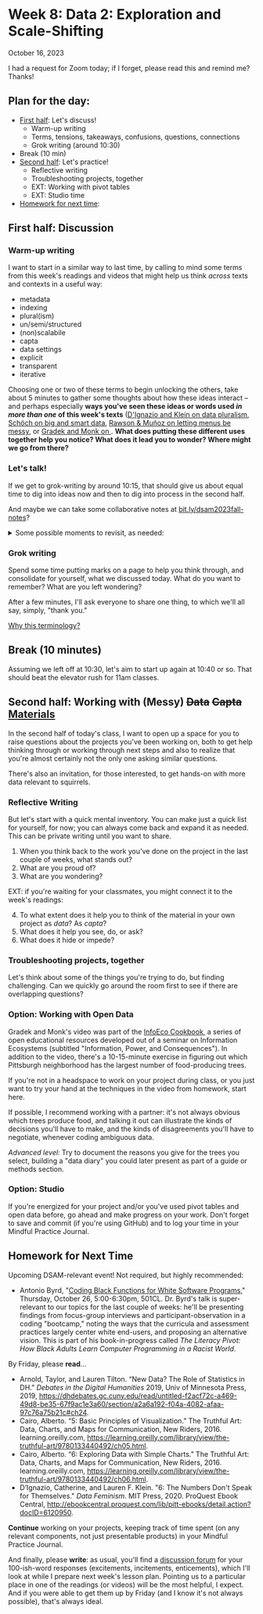 
# Week 8: Data 2: Exploration and Scale-Shifting
<span class="date">October 16, 2023</span>

<div class="alert alert-warning">I had a request for Zoom today; if I forget, please read this and remind me? Thanks!</div>

## Plan for the day:

* [First half](#first-half): Let's discuss!
    - Warm-up writing
    - Terms, tensions, takeaways, confusions, questions, connections
    - Grok writing (around 10:30)
* Break (10 min)
* [Second half](#second-half): Let's practice!
    - Reflective writing
    - Troubleshooting projects, together
    - EXT: Working with pivot tables
    - EXT: Studio time
* [Homework for next time](#hw):

<a id="first-half"></a>
## First half: Discussion

### Warm-up writing
I want to start in a similar way to last time, by calling to mind some terms from this week's readings and videos that might help us think *across* texts and contexts in a useful way:

* metadata
* indexing
* plural(ism)
* un/semi/structured
* (non)scalabile
* capta
* data settings
* explicit
* transparent
* iterative

Choosing one or two of these terms to begin unlocking the others, take about 5 minutes to gather some thoughts about how these ideas interact – and perhaps especially **ways you've seen these ideas or words used _in more than one_ of this week's texts** ([D'Ignazio and Klein on data pluralism](http://ebookcentral.proquest.com/lib/pitt-ebooks/detail.action?docID=6120950), [Schöch on big and smart data](https://journalofdigitalhumanities.org/2-3/big-smart-clean-messy-data-in-the-humanities/), [Rawson & Muñoz on letting menus be messy](https://dhdebates.gc.cuny.edu/read/untitled-f2acf72c-a469-49d8-be35-67f9ac1e3a60/section/07154de9-4903-428e-9c61-7a92a6f22e51#ch23), or [Gradek and Monk on ](https://vimeo.com/703773939). **What does putting these different uses together help you notice? What does it lead you to wonder? Where might we go from there?**


### Let's talk!

If we get to grok-writing by around 10:15, that should give us about equal time to dig into ideas now and then to dig into process in the second half.

And maybe we can take some collaborative notes at [bit.ly/dsam2023fall-notes](https://bit.ly/dsam2023fall-notes)?

<details><summary>Some possible moments to revisit, as needed:</summary>

<p>Lots of great intertextuality in the <a href="{{site.course.repo_url}}/discussions">discussion threads</a> this week!</p>

<ol class="spaced">
<li>Chloe pointed us to another version of the double-bind we were talking about last week, neatly tying several of these pieces together: we can't not impose an interpretation, but no interpretation can capture the entire phenomenon. Starting with the idea that "messy data has value and information in it and that data scientists should be trying to access that complexity," she notes (you, Chloe, note): <blockquote>Neither D'Ignzaio or Klein, or Rawson and Muñoz, argue that this process would be an easy one. But I felt that the Schöch piece helpfully illustrated why moving away from data cleaning (which again none of the authors are calling for but just for the sake of the argument) is so hard. To be able to draw conclusions from data and to use it to understand things, it has to be standardized to a certain degree. Schöch's piece emphasizes that data has to be big (large and varied) but also smart (semi-structured, limited varieties, and clean). To be able to extract information and be able to make decisions using data requires obscuring parts of that data; finding the balance is apparently a project data scientists need to constantly return to.</blockquote></li>

<li>Khushboo raised the question of privilege hazard and perceptions of legitimacy, connecting the ideas in both <em>Data Feminism</em> (D'Ignazio and Klein) and "Against Cleaning" (Rawson & Muñoz) to her independent project: <blockquote>Katie Rawson raises an important concern about the usage of the term “data cleaning” itself which privileges a normative order and rejects what is different. Thinking in terms of my own project, I wonder the legitimacy of data accumulation with respect to people who are documenting violence through clandestine or other “illegitimate” ways. This leads me to think about platforms where certain kinds of data enjoy more veracity or global reach as compared to other mediums, thus opening debates about hierarchization of data that privileges one constellation of events over others, one mode of documentation over the rest.</blockquote> I hear you saying, Khushboo, that in some rhetorical spaces the direct witness of people facing violence is less well received, or gets less circulation, than the witness of professional reporters or government figures. Yes, or...? (I feel like there's also more to what you're saying than that captures...)</li>

<li>In your post on the discussion forum, Sidra, you drew our attention to the ways "data" often reads as "this clinical, numbers-driven term that belongs in a realm of the humanities that I don't really participate in (or at least participate in well)" – but that Johanna Drucker's idea of "capta" gets you into a different position, more openly interpretive, perhaps more like the rest of humanist inquiry. Yes...?</li>

<li>Did anyone have a look at the <a href="https://nbviewer.org/gist/trevormunoz/8358810">Python scripts Trevor Muñoz posted</a> in the Works Cited of "Against Cleaning"?</li>

</ol>

</details>

### Grok writing

<div class="alert alert-success">
    <p>Spend some time putting marks on a page to help you think through, and consolidate for yourself, what we discussed today. What do you want to remember? What are you left wondering?</p>
</div>

After a few minutes, I'll ask everyone to share one thing, to which we'll all say, simply, "thank you."

<a href="week-03#an-explanation" class="smaller" title="We skipped this explanation in week 3, but it's there if you're curious">Why this terminology?</a>


## Break (10 minutes)
Assuming we left off at 10:30, let's aim to start up again at 10:40 or so. That should beat the elevator rush for 11am classes.


<a id="second-half"></a>
## Second half: Working with (Messy) <del>Data</del> <del>Capta</del> <ins>Materials</ins>

In the second half of today's class, I want to open up a space for you to raise questions about the projects you've been working on, both to get help thinking through or working through next steps and also to realize that you're almost certainly not the only one asking similar questions.

There's also an invitation, for those interested, to get hands-on with more data relevant to squirrels.

### Reflective Writing

But let's start with a quick mental inventory. You can make just a quick list for yourself, for now; you can always come back and expand it as needed. This can be private writing until you want to share.

1. When you think back to the work you've done on the project in the last couple of weeks, what stands out?
2. What are you proud of?
3. What are you wondering?

EXT: if you're waiting for your classmates, you might connect it to the week's readings:

<ol start="4"><li>To what extent does it help you to think of the material in your own project as <em>data</em>? As <em>capta</em>?</li>
<li>What does it help you see, do, or ask?</li>
<li>What does it hide or impede?</li>
</ol>

### Troubleshooting projects, together

Let's think about some of the things you're trying to do, but finding challenging. Can we quickly go around the room first to see if there are overlapping questions?


### Option: Working with Open Data

Gradek and Monk's video was part of the [InfoEco Cookbook](https://infoeco.hcommons.org/infoecocookbook), a series of open educational resources developed out of a seminar on Information Ecosystems (subtitled "Information, Power, and Consequences"). In addition to the video, there's a 10-15-minute exercise in figuring out which Pittsburgh neighborhood has the largest number of food-producing trees.

If you're not in a headspace to work on your project during class, or you just want to try your hand at the techniques in the video from homework, start here.

If possible, I recommend working with a partner: it's not always obvious which trees produce food, and talking it out can illustrate the kinds of decisions you'll have to make, and the kinds of disagreements you'll have to negotiate, whenever coding ambiguous data.

_Advanced level:_ Try to document the reasons you give for the trees you select, building a "data diary" you could later present as part of a guide or methods section.


### Option: Studio

If you're energized for your project and/or you've used pivot tables and open data before, go ahead and make progress on your work. Don't forget to save and commit (if you're using GitHub) and to log your time in your Mindful Practice Journal.


## Homework for Next Time

Upcoming DSAM-relevant event! Not required, but highly recommended:

* Antonio Byrd, "[Coding Black Functions for White Software Programs](https://calendar.pitt.edu/event/dr_antonio_byrd_coding_black_functions_for_white_software_programs)," Thursday, October 26, 5:00-6:30pm, 501CL. Dr. Byrd's talk is super-relevant to our topics for the last couple of weeks: he'll be presenting findings from focus-group interviews and participant-observation in a coding "bootcamp," noting the ways that the curricula and assessment practices largely center white end-users, and proposing an alternative vision. This is part of his book-in-progress called _The Literacy Pivot: How Black Adults Learn Computer Programming in a Racist World_.


By Friday, please **read**...

* Arnold, Taylor, and Lauren Tilton. “New Data? The Role of Statistics in DH.” _Debates in the Digital Humanities_ 2019, Univ of Minnesota Press, 2019, <a href="https://dhdebates.gc.cuny.edu/read/untitled-f2acf72c-a469-49d8-be35-67f9ac1e3a60/section/a2a6a192-f04a-4082-afaa-97c76a75b21c#ch24">https://dhdebates.gc.cuny.edu/read/untitled-f2acf72c-a469-49d8-be35-67f9ac1e3a60/section/a2a6a192-f04a-4082-afaa-97c76a75b21c#ch24</a>.
* Cairo, Alberto. “5: Basic Principles of Visualization.” The Truthful Art: Data, Charts, and Maps for Communication, New Riders, 2016. learning.oreilly.com, <a href="https://learning.oreilly.com/library/view/the-truthful-art/9780133440492/ch05.html">https://learning.oreilly.com/library/view/the-truthful-art/9780133440492/ch05.html</a>.
* Cairo, Alberto. “6: Exploring Data with Simple Charts.” The Truthful Art: Data, Charts, and Maps for Communication, New Riders, 2016. learning.oreilly.com, <a href="https://learning.oreilly.com/library/view/the-truthful-art/9780133440492/ch06.html">https://learning.oreilly.com/library/view/the-truthful-art/9780133440492/ch06.html</a>.
* D’Ignazio, Catherine, and Lauren F. Klein. "6: The Numbers Don't Speak for Themselves." _Data Feminism_. MIT Press, 2020. ProQuest Ebook Central, <a href="http://ebookcentral.proquest.com/lib/pitt-ebooks/detail.action?docID=6120950">http://ebookcentral.proquest.com/lib/pitt-ebooks/detail.action?docID=6120950</a>.

**Continue** working on your projects, keeping track of time spent (on any relevant components, not just presentable products) in your Mindful Practice Journal.

And finally, please **write**: as usual, you'll find a [discussion forum]({{site.repo_url}}/discussions) for your 100-ish-word responses (excitements, incitements, enticements), which I'll look at while I prepare next week's lesson plan. Pointing us to a particular place in one of the readings (or videos) will be the most helpful, I expect. And if you were able to get them up by Friday (and I know it's not always possible), that's always ideal.
